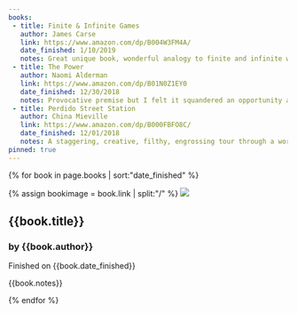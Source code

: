 ```yaml
---
books:
 - title: Finite & Infinite Games
   author: James Carse
   link: https://www.amazon.com/dp/B004W3FM4A/
   date_finished: 1/10/2019
   notes: Great unique book, wonderful analogy to finite and infinite writing....
 - title: The Power
   author: Naomi Alderman
   link: https://www.amazon.com/dp/B01N0Z1EY0
   date_finished: 12/30/2018
   notes: Provocative premise but I felt it squandered an opportunity at a deeper political and/or emotional exploration of what would happen if teenage girls gained a new incredible power. Somehow it resorted to.... fucking and fighting?
 - title: Perdido Street Station
   author: China Mieville
   link: https://www.amazon.com/dp/B000FBFO8C/
   date_finished: 12/01/2018
   notes: A staggering, creative, filthy, engrossing tour through a world with such magical and rich depths. No one can build worlds like China.
pinned: true
---
```


{% for book in page.books | sort:"date_finished" %}
<div class="pa2 bb dib">

<div class="w-25 fl pa4-l">
{% assign bookimage = book.link | split:"/" %}
  <img src="http://images.amazon.com/images/P/{{bookimage | last}}.01.LZZZZZZ.jpg" />
</div>

<div class="w-75 fl pa4-l">
  <h2 class="ma0">{{book.title}}</h2>
  <h3 class="ma0">by {{book.author}}</h3>
  <div class="gray f5 mt2 mb2">Finished on {{book.date_finished}}</div>
  <p class="">{{book.notes}}</p>
</div>


</div>
{% endfor %}